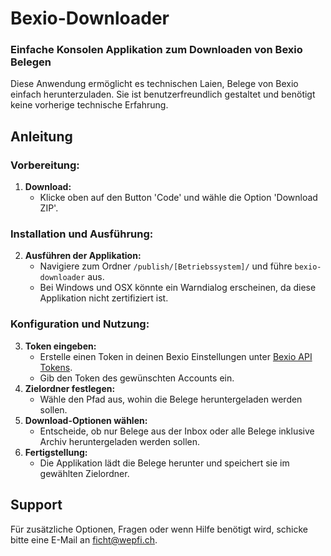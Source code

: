 # Bexio-Downloader
### Einfache Konsolen Applikation zum Downloaden von Bexio Belegen

Diese Anwendung ermöglicht es technischen Laien, Belege von Bexio einfach herunterzuladen. Sie ist benutzerfreundlich gestaltet und benötigt keine vorherige technische Erfahrung.

## Anleitung

### Vorbereitung:
1. **Download:**
   - Klicke oben auf den Button 'Code' und wähle die Option 'Download ZIP'.
  
### Installation und Ausführung:
2. **Ausführen der Applikation:**
   - Navigiere zum Ordner `/publish/[Betriebssystem]/` und führe `bexio-downloader` aus.
   - Bei Windows und OSX könnte ein Warndialog erscheinen, da diese Applikation nicht zertifiziert ist.

### Konfiguration und Nutzung:
3. **Token eingeben:**
   - Erstelle einen Token in deinen Bexio Einstellungen unter [Bexio API Tokens](https://office.bexio.com/index.php/admin/apiTokens#/).
   - Gib den Token des gewünschten Accounts ein.
4. **Zielordner festlegen:**
   - Wähle den Pfad aus, wohin die Belege heruntergeladen werden sollen.
5. **Download-Optionen wählen:**
   - Entscheide, ob nur Belege aus der Inbox oder alle Belege inklusive Archiv heruntergeladen werden sollen.
6. **Fertigstellung:**
   - Die Applikation lädt die Belege herunter und speichert sie im gewählten Zielordner.

## Support

Für zusätzliche Optionen, Fragen oder wenn Hilfe benötigt wird, schicke bitte eine E-Mail an [ficht@wepfi.ch](mailto:ficht@wepfi.ch).
